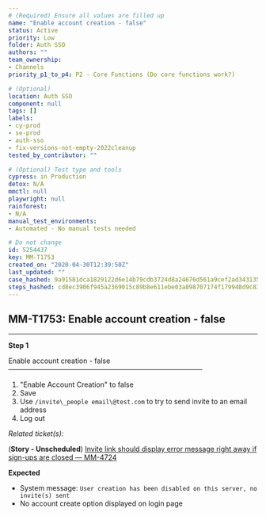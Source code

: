 ```yaml
---
# (Required) Ensure all values are filled up
name: "Enable account creation - false"
status: Active
priority: Low
folder: Auth SSO
authors: ""
team_ownership: 
- Channels
priority_p1_to_p4: P2 - Core Functions (Do core functions work?)

# (Optional)
location: Auth SSO
component: null
tags: []
labels: 
- cy-prod
- se-prod
- auth-sso
- fix-versions-not-empty-2022cleanup
tested_by_contributor: ""

# (Optional) Test type and tools
cypress: in Production
detox: N/A
mmctl: null
playwright: null
rainforest: 
- N/A
manual_test_environments: 
- Automated - No manual tests needed

# Do not change
id: 5254437
key: MM-T1753
created_on: "2020-04-30T12:39:50Z"
last_updated: ""
case_hashed: 9a91581dca1829122d6e14b79cdb3724d8a24676d561a9cef2ad343135cb1128a63317036346b5b6a731a8b643ff39a9
steps_hashed: cd8ec3906f945a2369015c89b8e611ebe03a898707174f179948d9c830f134a1ce7a0ea7f910f5d2e027b5dc91a99e3d
---
```


<!-- (Auto-generated) Based on frontmatter's "key" and "name" -->

## MM-T1753: Enable account creation - false

---

**Step 1**

Enable account creation - false\
————————————————————————————

1. "Enable Account Creation" to false
2. Save
3. Use `/invite\_people email\@test.com` to try to send invite to an email address
4. Log out

_Related ticket(s):_

(**Story - Unscheduled**) [Invite link should display error message right away if sign-ups are closed — MM-4724](https://mattermost.atlassian.net/browse/MM-4724)

**Expected**

- System message: `User creation has been disabled on this server, no invite(s) sent`
- No account create option displayed on login page
